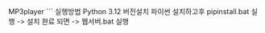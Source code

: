 M P 3 p l a y e r 
 ```
실행방법
Python 3.12 버전설치
파이썬 설치하고후 pipinstall.bat 실행 -> 설치 완료 되면 -> 웹서버.bat 실행
```
